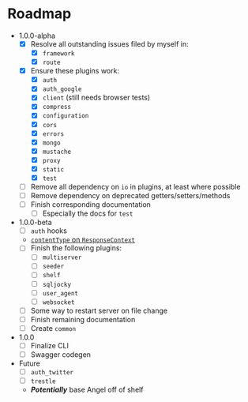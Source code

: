 # Roadmap

* 1.0.0-alpha
  * [x] Resolve all outstanding issues filed by myself in:
    * [x] `framework`
    * [x] `route`
  * [x] Ensure these plugins work:
    * [x] `auth`
    * [x] `auth_google`
    * [x] `client` (still needs browser tests)
    * [x] `compress`
    * [x] `configuration`
    * [x] `cors`
    * [x] `errors`
    * [x] `mongo`
    * [x] `mustache`
    * [x] `proxy`
    * [x] `static`
    * [x] `test`
  * [ ] Remove all dependency on `io` in plugins, at least where possible
  * [ ] Remove dependency on deprecated getters/setters/methods
  * [ ] Finish corresponding documentation
    * [ ] Especially the docs for `test`

* 1.0.0-beta
  * [ ] `auth` hooks
  * [`contentType` on `ResponseContext`](https://github.com/angel-dart/framework/issues/31)
  * [ ] Finish the following plugins:
    * [ ] `multiserver`
    * [ ] `seeder`
    * [ ] `shelf`
    * [ ] `sqljocky`
    * [ ] `user_agent`
    * [ ] `websocket`
  * [ ] Some way to restart server on file change
  * [ ] Finish remaining documentation
  * [ ] Create `common`
  
* 1.0.0
  * [ ] Finalize CLI
  * [ ] Swagger codegen
  
* Future
  * [ ] `auth_twitter`
  * [ ] `trestle`
  * ***Potentially*** base Angel off of shelf
